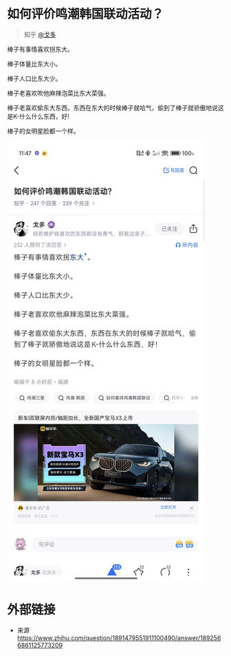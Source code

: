 # 如何评价鸣潮韩国联动活动？
> 知乎 [@戈多](https://www.zhihu.com/people/ge-duo-57-3)

棒子有事情喜欢拐东大。

棒子体量比东大小。

棒子人口比东大少。

棒子老喜欢吹他麻辣泡菜比东大菜强。

棒子老喜欢偷东大东西，东西在东大的时候棒子就哈气，偷到了棒子就骄傲地说这是K-什么什么东西，好! 

棒子的女明星脸都一个样。

![](https://raw.githubusercontent.com/KugouGames/iming-blog/refs/heads/main/evil-of-kurogames/images/Screenshots/Screenshot_2025-04-08-11-47-33-956_com.zhihu.android.jpg)

# 外部链接
- 来源 https://www.zhihu.com/question/1891479551911100490/answer/1892566861125773209
